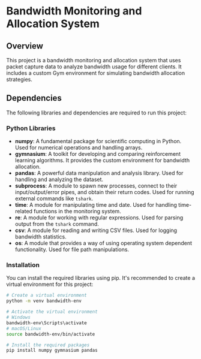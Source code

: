 # Bandwidth Monitoring and Allocation System

## Overview

This project is a bandwidth monitoring and allocation system that uses packet capture data to analyze bandwidth usage for different clients. It includes a custom Gym environment for simulating bandwidth allocation strategies.

## Dependencies

The following libraries and dependencies are required to run this project:

### Python Libraries

- **numpy**: A fundamental package for scientific computing in Python. Used for numerical operations and handling arrays.
- **gymnasium**: A toolkit for developing and comparing reinforcement learning algorithms. It provides the custom environment for bandwidth allocation.
- **pandas**: A powerful data manipulation and analysis library. Used for handling and analyzing the dataset.
- **subprocess**: A module to spawn new processes, connect to their input/output/error pipes, and obtain their return codes. Used for running external commands like `tshark`.
- **time**: A module for manipulating time and date. Used for handling time-related functions in the monitoring system.
- **re**: A module for working with regular expressions. Used for parsing output from the `tshark` command.
- **csv**: A module for reading and writing CSV files. Used for logging bandwidth statistics.
- **os**: A module that provides a way of using operating system dependent functionality. Used for file path manipulations.

### Installation

You can install the required libraries using pip. It's recommended to create a virtual environment for this project:

```bash
# Create a virtual environment
python -m venv bandwidth-env

# Activate the virtual environment
# Windows
bandwidth-env\Scripts\activate
# macOS/Linux
source bandwidth-env/bin/activate

# Install the required packages
pip install numpy gymnasium pandas
```

